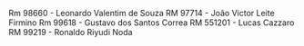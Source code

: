 Rm 98660 - Leonardo Valentim de Souza 
RM 97714 - João Victor Leite Firmino
Rm 99618 - Gustavo dos Santos Correa
RM 551201 - Lucas Cazzaro
RM 99219 - Ronaldo Riyudi Noda
